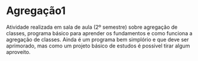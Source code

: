 # Agregação1
Atividade realizada em sala de aula (2º semestre) sobre agregação de classes, programa básico para aprender os fundamentos e como funciona a agregação de classes.
Ainda é um programa bem simplório e que deve ser aprimorado, mas como um projeto básico de estudos é possivel tirar algum aproveito.
